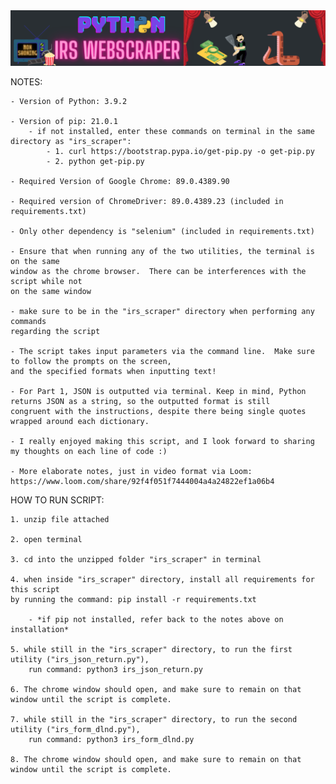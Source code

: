<img src="Irs Webscraper GitHub ReadMe Cover.png" alt="IRS Webscraper" width="1200"/>

NOTES:

    - Version of Python: 3.9.2

    - Version of pip: 21.0.1
        - if not installed, enter these commands on terminal in the same directory as "irs_scraper":
            - 1. curl https://bootstrap.pypa.io/get-pip.py -o get-pip.py
            - 2. python get-pip.py

    - Required Version of Google Chrome: 89.0.4389.90

    - Required version of ChromeDriver: 89.0.4389.23 (included in requirements.txt)

    - Only other dependency is "selenium" (included in requirements.txt)

    - Ensure that when running any of the two utilities, the terminal is on the same
    window as the chrome browser.  There can be interferences with the script while not 
    on the same window

    - make sure to be in the "irs_scraper" directory when performing any commands 
    regarding the script

    - The script takes input parameters via the command line.  Make sure to follow the prompts on the screen, 
    and the specified formats when inputting text!

    - For Part 1, JSON is outputted via terminal. Keep in mind, Python returns JSON as a string, so the outputted format is still
    congruent with the instructions, despite there being single quotes wrapped around each dictionary.

    - I really enjoyed making this script, and I look forward to sharing my thoughts on each line of code :)

    - More elaborate notes, just in video format via Loom:
    https://www.loom.com/share/92f4f051f7444004a4a24822ef1a06b4


HOW TO RUN SCRIPT:

    1. unzip file attached 

    2. open terminal 

    3. cd into the unzipped folder "irs_scraper" in terminal 

    4. when inside "irs_scraper" directory, install all requirements for this script
    by running the command: pip install -r requirements.txt

        - *if pip not installed, refer back to the notes above on installation*

    5. while still in the "irs_scraper" directory, to run the first utility ("irs_json_return.py"), 
    	run command: python3 irs_json_return.py

    6. The chrome window should open, and make sure to remain on that window until the script is complete.

    7. while still in the "irs_scraper" directory, to run the second utility ("irs_form_dlnd.py"), 
    	run command: python3 irs_form_dlnd.py

    8. The chrome window should open, and make sure to remain on that window until the script is complete.


